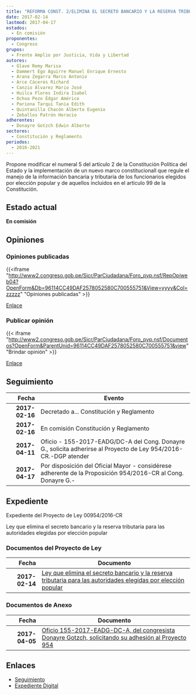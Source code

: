```yaml
---
title: "REFORMA CONST. 2/ELIMINA EL SECRETO BANCARIO Y LA RESERVA TRIBUTARIA PARA LAS AUTORIDADES ELEGIDAS POR ELECCIÓN POPULAR"
date: 2017-02-14
lastmod: 2017-04-17
estados: 
  - En comisión
proponentes: 
  - Congreso
grupos: 
  - Frente Amplio por Justicia, Vida y Libertad
autores: 
  - Glave Remy Marisa
  - Dammert Ego Aguirre Manuel Enrique Ernesto
  - Arana Zegarra Marco Antonio
  - Arce Cáceres Richard
  - Canzio Álvarez Mario José
  - Huilca Flores Indira Isabel
  - Ochoa Pezo Édgar Américo
  - Pariona Tarqui Tania Edith
  - Quintanilla Chacón Alberto Eugenio
  - Zeballos Patrón Horacio
adherentes: 
  - Donayre Gotzch Edwin Alberto
sectores: 
  - Constitución y Reglamento
periodos: 
  - 2016-2021
---
```


Propone modificar el numeral 5 del artículo 2 de la Constitución Política del Estado y la implementación de un nuevo marco constitucionall que regule el manejo de la información bancaria y tributaria de los funcionarios elegidos por elección popular y de aquellos incluidos en el artículo 99 de la Constitucíón.


## Estado actual

**En comisión**

## Opiniones

### Opiniones publicadas

{{<iframe "http://www2.congreso.gob.pe/Sicr/ParCiudadana/Foro_pvp.nsf/RepOpiweb04?OpenForm&Db=96114CC49DAF2578052580C700555751&View=yyyy&Col=zzzzz" "Opiniones publicadas" >}}

[Enlace](http://www2.congreso.gob.pe/Sicr/ParCiudadana/Foro_pvp.nsf/RepOpiweb04?OpenForm&Db=96114CC49DAF2578052580C700555751&View=yyyy&Col=zzzzz)
### Publicar opinión

{{< iframe "http://www2.congreso.gob.pe/Sicr/ParCiudadana/Foro_pvp.nsf/Documentos?OpenForm&ParentUnid=96114CC49DAF2578052580C700555751&view" "Brindar opinión" >}}

[Enlace](http://www2.congreso.gob.pe/Sicr/ParCiudadana/Foro_pvp.nsf/Documentos?OpenForm&ParentUnid=96114CC49DAF2578052580C700555751&view)

## Seguimiento

| Fecha | Evento |
|------:|--------|
| **2017-02-16** | Decretado a... Constitución y Reglamento|
| **2017-02-16** | En comisión Constitución y Reglamento|
| **2017-04-11** | Oficio - 155-2017-EADG/DC-A del Cong. Donayre G., solicita adherirse al Proyecto de Ley 954/2016-CR.-DGP atender|
| **2017-04-17** | Por disposición del Oficial Mayor - considérese adherente de la Proposición 954/2016-CR al Cong. Donayre G.-|


## Expediente

Expediente del Proyecto de Ley 00954/2016-CR

Ley que elimina el secreto bancario y la reserva tributaria para las autoridades elegidas por elección popular


### Documentos del Proyecto de Ley

| Fecha | Documento |
|------:|--------|
| **2017-02-14** | [Ley que elimina el secreto bancario y la reserva tributaria para las autoridades elegidas por elección popular](http://www.leyes.congreso.gob.pe/Documentos/2016_2021/Proyectos_de_Ley_y_de_Resoluciones_Legislativas/PL0095420170214...pdf) |

### Documentos de Anexo

| Fecha | Documento |
|------:|--------|
| **2017-04-05** | [Oficio 155-2017-EADG-DC-A, del congresista Donayre Gotzch, solicitando su adhesión al Proyecto 954](http://www.leyes.congreso.gob.pe/Documentos/2016_2021/Adhesiones/Proyectos_de_Ley/OFICIO-155-2017-EADG-DC-A.pdf) |

## Enlaces 

- [Seguimiento](http://www2.congreso.gob.pe/Sicr/TraDocEstProc/CLProLey2016.nsf/f7fff46988ca05b1052578e100829cc7/13dc577525dea17c052580c70068333b?OpenDocument)
- [Expediente Digital](http://www2.congreso.gob.pehttp://www2.congreso.gob.pe/Sicr/TraDocEstProc/CLProLey2016.nsf/f7fff46988ca05b1052578e100829cc7/13dc577525dea17c052580c70068333b?OpenDocument&Click=05257FB7005EB655.eb71d0cf91d8294e05256cdf006b5706/$Body/0.1C6C)
